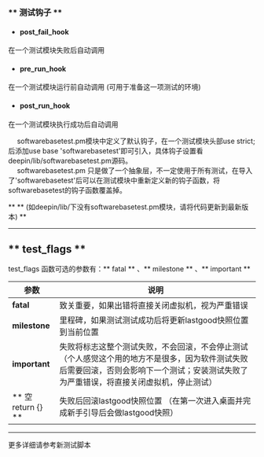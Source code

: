 <!--Meta
category:OpenQA
title:OpenQA测试钩子和test_flags
DO NOT Delete Meta Above -->

### ** 测试钩子 **

* #### post_fail_hook
在一个测试模块失败后自动调用


* #### pre_run_hook
在一个测试模块运行前自动调用 (可用于准备这一项测试的环境)


* #### post_run_hook
在一个测试模块执行成功后自动调用


&emsp; softwarebasetest.pm模块中定义了默认钩子，在一个测试模块头部use strict;后添加use base 'softwarebasetest'即可引入，具体钩子设置看deepin/lib/softwarebasetest.pm源码。  
&emsp; softwarebasetest.pm 只是做了一个抽象层，不一定使用于所有测试，在导入了'softwarebasetest'后可以在测试模块中重新定义新的钩子函数，将softwarebasetest的钩子函数覆盖掉。  

 ** \*\* (如deepin/lib/下没有softwarebasetest.pm模块，请将代码更新到最新版本) **


---
** test_flags **
---

test_flags 函数可选的参数有：** fatal ** 、** milestone ** 、** important **  

 参数 | 说明
 --- | ---
**fatal** | 致关重要，如果出错将直接关闭虚拟机，视为严重错误
**milestone** | 里程碑，如果测试测试成功后将更新lastgood快照位置到当前位置
**important** | 失败将标志这整个测试失败，不会回滚，不会停止测试<br>（个人感觉这个用的地方不是很多，因为软件测试失败后需要回滚，否则会影响下一个测试；安装测试失败了为严重错误，将直接关闭虚拟机，停止测试）
** 空<br> return {} ** | 失败后回滚lastgood快照位置 （在第一次进入桌面并完成新手引导后会做lastgood快照）


---
更多详细请参考新测试脚本

